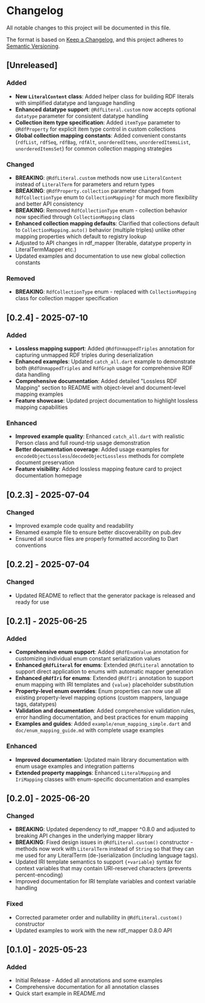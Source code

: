 # Changelog

All notable changes to this project will be documented in this file.

The format is based on [Keep a Changelog](https://keepachangelog.com/en/1.0.0/),
and this project adheres to [Semantic Versioning](https://semver.org/spec/v2.0.0.html).

## [Unreleased]

### Added
- **New `LiteralContent` class**: Added helper class for building RDF literals with simplified datatype and language handling
- **Enhanced datatype support**: `@RdfLiteral.custom` now accepts optional `datatype` parameter for consistent datatype handling
- **Collection item type specification**: Added `itemType` parameter to `@RdfProperty` for explicit item type control in custom collections
- **Global collection mapping constants**: Added convenient constants (`rdfList`, `rdfSeq`, `rdfBag`, `rdfAlt`, `unorderedItems`, `unorderedItemsList`, `unorderedItemsSet`) for common collection mapping strategies

### Changed
- **BREAKING**: `@RdfLiteral.custom` methods now use `LiteralContent` instead of `LiteralTerm` for parameters and return types
- **BREAKING**: `@RdfProperty.collection` parameter changed from `RdfCollectionType` enum to `CollectionMapping?` for much more flexibility and better API consistency
- **BREAKING**: Removed `RdfCollectionType` enum - collection behavior now specified through `CollectionMapping` class
- **Enhanced collection mapping defaults**: Clarified that collections default to `CollectionMapping.auto()` behavior (multiple triples) unlike other mapping properties which default to registry lookup
- Adjusted to API changes in rdf_mapper (Iterable<Triple>, datatype property in LiteralTermMapper etc.)
- Updated examples and documentation to use new global collection constants

### Removed
- **BREAKING**: `RdfCollectionType` enum - replaced with `CollectionMapping` class for collection mapper specification

## [0.2.4] - 2025-07-10

### Added
- **Lossless mapping support**: Added `@RdfUnmappedTriples` annotation for capturing unmapped RDF triples during deserialization
- **Enhanced examples**: Updated `catch_all.dart` example to demonstrate both `@RdfUnmappedTriples` and `RdfGraph` usage for comprehensive RDF data handling
- **Comprehensive documentation**: Added detailed "Lossless RDF Mapping" section to README with object-level and document-level mapping examples
- **Feature showcase**: Updated project documentation to highlight lossless mapping capabilities

### Enhanced
- **Improved example quality**: Enhanced `catch_all.dart` with realistic Person class and full round-trip usage demonstration
- **Better documentation coverage**: Added usage examples for `encodeObjectLossless`/`decodeObjectLossless` methods for complete document preservation
- **Feature visibility**: Added lossless mapping feature card to project documentation homepage

## [0.2.3] - 2025-07-04

### Changed

- Improved example code quality and readability
- Renamed example file to ensure better discoverability on pub.dev
- Ensured all source files are properly formatted according to Dart conventions

## [0.2.2] - 2025-07-04

### Changed

- Updated README to reflect that the generator package is released and ready for use


## [0.2.1] - 2025-06-25

### Added
- **Comprehensive enum support**: Added `@RdfEnumValue` annotation for customizing individual enum constant serialization values
- **Enhanced `@RdfLiteral` for enums**: Extended `@RdfLiteral` annotation to support direct application to enums with automatic mapper generation
- **Enhanced `@RdfIri` for enums**: Extended `@RdfIri` annotation to support enum mapping with IRI templates and `{value}` placeholder substitution
- **Property-level enum overrides**: Enum properties can now use all existing property-level mapping options (custom mappers, language tags, datatypes)
- **Validation and documentation**: Added comprehensive validation rules, error handling documentation, and best practices for enum mapping
- **Examples and guides**: Added `example/enum_mapping_simple.dart` and `doc/enum_mapping_guide.md` with complete usage examples

### Enhanced
- **Improved documentation**: Updated main library documentation with enum usage examples and integration patterns
- **Extended property mappings**: Enhanced `LiteralMapping` and `IriMapping` classes with enum-specific documentation and examples

## [0.2.0] - 2025-06-20

### Changed
- **BREAKING**: Updated dependency to rdf_mapper ^0.8.0 and adjusted to breaking API changes in the underlying mapper library
- **BREAKING**: Fixed design issues in `@RdfLiteral.custom()` constructor - methods now work with `LiteralTerm` instead of `String` so that they can me used for any LiteralTerm (de-)serialization (including language tags). 
- Updated IRI template semantics to support `{+variable}` syntax for context variables that may contain URI-reserved characters (prevents percent-encoding)
- Improved documentation for IRI template variables and context variable handling

### Fixed
- Corrected parameter order and nullability in `@RdfLiteral.custom()` constructor
- Updated examples to work with the new rdf_mapper 0.8.0 API

## [0.1.0] - 2025-05-23

### Added

- Initial Release - Added all annotations and some examples
- Comprehensive documentation for all annotation classes
- Quick start example in README.md
